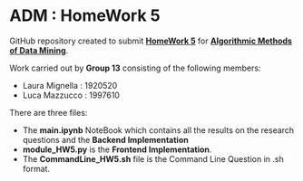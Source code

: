 # ADM : HomeWork 5

GitHub repository created to submit **[HomeWork 5](https://github.com/lucamaiano/ADM/tree/master/2022/Homework_5)** for [**Algorithmic Methods of Data Mining**](http://aris.me/index.php/data-mining-ds-2022).

Work carried out by **Group 13** consisting of the following members:

- Laura Mignella : 1920520
- Luca Mazzucco : 1997610

There are three files:

* The **main.ipynb** NoteBook which contains all the results on the research questions and the **Backend Implementation**
* **module_HW5.py**  is the **Frontend Implementation**.
* The **CommandLine_HW5.sh** file is the Command Line Question in .sh format.
